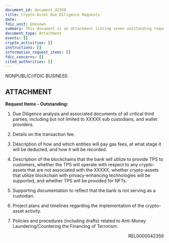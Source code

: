 ```yaml
---
document_id: document_42359
title: Crypto-Asset Due Diligence Requests
date: 
fdic_unit: Unknown
summary: This document is an attachment listing seven outstanding request items related to a bank's crypto-asset activities. The requests seek information about due diligence on third parties, transaction and gas fees, blockchain utilization details, documentation confirming the bank is not acting as a custodian, project implementation plans, and AML/CFT policies. The document specifically mentions Token Payment Services (TPS) and requests clarification on which blockchains will be used, whether the service will operate with crypto-assets not associated with a redacted entity, whether privacy-enhancing blockchain technologies will be supported, and whether TPS will be provided for NFTs.
document_type: Attachment
events: []
crypto_activities: []
instructions: []
information_request_items: []
fdic_concerns: []
cited_authorities: []
---
```

NONPUBLIC//FDIC BUSINESS

## ATTACHMENT

**Request Items - Outstanding:**

1. Due Diligence analysis and associated documents of all critical third parties, including but not limited to XXXXX sub custodians, and wallet providers.

2. Details on the transaction fee.

3. Description of how and which entities will pay gas fees, at what stage it will be deducted, and how it will be recorded.

4. Description of the blockchains that the bank will utilize to provide TPS to customers, whether the TPS will operate with respect to any crypto-assets that are not associated with the XXXXX, whether crypto-assets that utilize blockchain with privacy-enhancing technologies will be supported, and whether TPS will be provided for NFTs.

5. Supporting documentation to reflect that the bank is not serving as a custodian.

6. Project plans and timelines regarding the implementation of the crypto-asset activity.

7. Policies and procedures (including drafts) related to Anti-Money Laundering/Countering the Financing of Terrorism.

<div style="text-align: right;">REL0000042359</div>